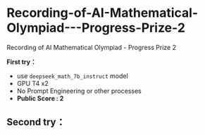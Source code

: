 # Recording-of-AI-Mathematical-Olympiad---Progress-Prize-2
Recording of AI Mathematical Olympiad - Progress Prize 2

**First try：**
- use `deepseek_math_7b_instruct` model
- GPU T4 x2
- No Prompt Engineering or other processes
- **Public Score : 2**

**Second try：**
- 
